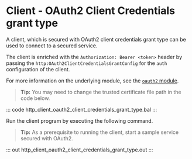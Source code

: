 # Client - OAuth2 Client Credentials grant type

A client, which is secured with OAuth2 client credentials grant type can be used to connect to a secured service.

The client is enriched with the `Authorization: Bearer <token>` header by passing the `http:OAuth2ClientCredentialsGrantConfig` for the `auth` configuration of the client.

For more information on the underlying module, see the [`oauth2` module](https://lib.ballerina.io/ballerina/oauth2/latest/).

>**Tip:** You may need to change the trusted certificate file path in the code below.

::: code http_client_oauth2_client_credentials_grant_type.bal :::

Run the client program by executing the following command.

>**Tip:** As a prerequisite to running the client, start a sample service secured with OAuth2.

::: out http_client_oauth2_client_credentials_grant_type.out :::
